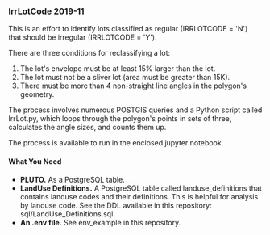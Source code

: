 <h3>IrrLotCode 2019-11</h3>

<p>This is an effort to identify lots classified as regular (IRRLOTCODE = 'N')
that should be irregular (IRRLOTCODE = 'Y').</p>

<p>There are three conditions for reclassifying a lot:</p>

<ol>
<li>The lot's envelope must be at least 15% larger than the lot.</li>
<li>The lot must not be a sliver lot (area must be greater than 15K).</li>
<li>There must be more than 4 non-straight line angles in the polygon's geometry.</li>
</ol>

<p>The process involves numerous POSTGIS queries and a Python script called IrrLot.py, which
loops through the polygon's points in sets of three, calculates the angle sizes, and
counts them up.</p>

<p>The process is available to run in the enclosed jupyter notebook.</p>

<h4>What You Need</h4>

<ul>
<li><strong>PLUTO.</strong> As a PostgreSQL table.</li>
<li><strong>LandUse Definitions.</strong> A PostgreSQL table called landuse_definitions that contains landuse codes and their definitions. This is helpful for analysis by landuse code.
See the DDL available in this repository: sql/LandUse_Definitions.sql.</li>
<li><strong>An .env file.</strong> See env_example in this repository.</li>
</ul>
